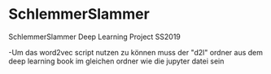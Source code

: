 # SchlemmerSlammer
SchlemmerSlammer Deep Learning Project SS2019  
  
-Um das word2vec script nutzen zu können muss der "d2l" ordner aus dem deep learning book im gleichen ordner wie die jupyter datei sein
